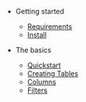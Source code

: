 - Getting started

  - [Requirements](en/install/requirements.md)
  - [Install](en/install/install.md)

- The basics

  - [Quickstart](en/basics/quickstart.md)
  - [Creating Tables](en/basics/table-components.md)
  - [Columns](en/basics/columns.md)
  - [Filters](en/basics/filters.md)
